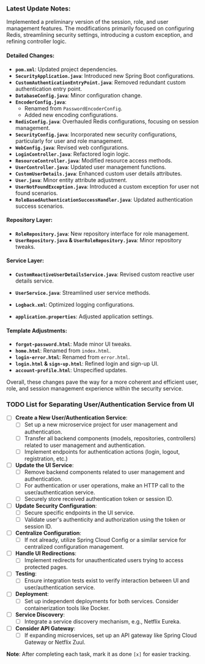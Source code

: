 ### Latest Update Notes:

Implemented a preliminary version of the session, role, and user management features. The modifications primarily focused on configuring Redis, streamlining security settings, introducing a custom exception, and refining controller logic.

#### Detailed Changes:

- **`pom.xml`**: Updated project dependencies.
- **`SecurityApplication.java`**: Introduced new Spring Boot configurations.
- **`CustomAuthenticationEntryPoint.java`**: Removed redundant custom authentication entry point.
- **`DatabaseConfig.java`**: Minor configuration change.
- **`EncoderConfig.java`**: 
  - Renamed from `PasswordEncoderConfig`.
  - Added new encoding configurations.
- **`RedisConfig.java`**: Overhauled Redis configurations, focusing on session management.
- **`SecurityConfig.java`**: Incorporated new security configurations, particularly for user and role management.
- **`WebConfig.java`**: Revised web configurations.
- **`LoginController.java`**: Refactored login logic.
- **`ResourceController.java`**: Modified resource access methods.
- **`UserController.java`**: Updated user management functions.
- **`CustomUserDetails.java`**: Enhanced custom user details attributes.
- **`User.java`**: Minor entity attribute adjustment.
- **`UserNotFoundException.java`**: Introduced a custom exception for user not found scenarios.
- **`RoleBasedAuthenticationSuccessHandler.java`**: Updated authentication success scenarios.
  
#### Repository Layer:
- **`RoleRepository.java`**: New repository interface for role management.
- **`UserRepository.java` & `UserRoleRepository.java`**: Minor repository tweaks.

#### Service Layer:
- **`CustomReactiveUserDetailsService.java`**: Revised custom reactive user details service.
- **`UserService.java`**: Streamlined user service methods.
  
- **`Logback.xml`**: Optimized logging configurations.
- **`application.properties`**: Adjusted application settings.

#### Template Adjustments:
- **`forgot-password.html`**: Made minor UI tweaks.
- **`home.html`**: Renamed from `index.html`.
- **`login-error.html`**: Renamed from `error.html`.
- **`login.html` & `sign-up.html`**: Refined login and sign-up UI.
- **`account-profile.html`**: Unspecified updates.

Overall, these changes pave the way for a more coherent and efficient user, role, and session management experience within the security service.

### TODO List for Separating User/Authentication Service from UI

- [ ] **Create a New User/Authentication Service**:
    - [ ] Set up a new microservice project for user management and authentication.
    - [ ] Transfer all backend components (models, repositories, controllers) related to user management and authentication.
    - [ ] Implement endpoints for authentication actions (login, logout, registration, etc.)

- [ ] **Update the UI Service**:
    - [ ] Remove backend components related to user management and authentication.
    - [ ] For authentication or user operations, make an HTTP call to the user/authentication service.
    - [ ] Securely store received authentication token or session ID.

- [ ] **Update Security Configuration**:
    - [ ] Secure specific endpoints in the UI service.
    - [ ] Validate user's authenticity and authorization using the token or session ID.

- [ ] **Centralize Configuration**:
    - [ ] If not already, utilize Spring Cloud Config or a similar service for centralized configuration management.

- [ ] **Handle UI Redirections**:
    - [ ] Implement redirects for unauthenticated users trying to access protected pages.

- [ ] **Testing**:
    - [ ] Ensure integration tests exist to verify interaction between UI and user/authentication service.

- [ ] **Deployment**:
    - [ ] Set up independent deployments for both services. Consider containerization tools like Docker.

- [ ] **Service Discovery**:
    - [ ] Integrate a service discovery mechanism, e.g., Netflix Eureka.

- [ ] **Consider API Gateway**:
    - [ ] If expanding microservices, set up an API gateway like Spring Cloud Gateway or Netflix Zuul.

**Note**: After completing each task, mark it as done `[x]` for easier tracking.
